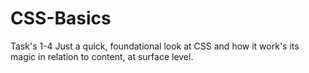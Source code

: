 # CSS-Basics
Task's 1-4
Just a quick, foundational look at CSS and how it work's its magic in relation to content, at surface level.

